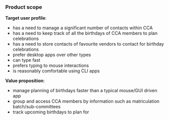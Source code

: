 ### Product scope

**Target user profile**:

* has a need to manage a significant number of contacts within CCA
* has a need to keep track of all the birthdays of CCA members to plan celebrations
* has a need to store contacts of favourite vendors to contact for birthday celebrations
* prefer desktop apps over other types
* can type fast
* prefers typing to mouse interactions
* is reasonably comfortable using CLI apps

**Value proposition**:
* manage planning of birthdays faster than a typical mouse/GUI driven app
* group and access CCA members by information such as matriculation batch/sub-committees
* track upcoming birthdays to plan for
